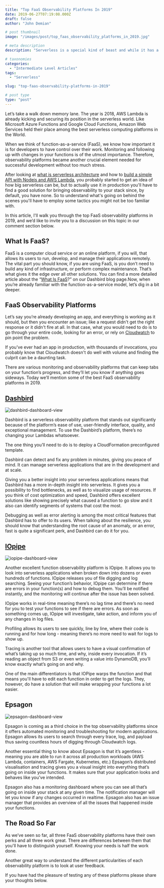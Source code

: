 ```yaml
---
title: "Top FaaS Observability Platforms In 2019"
date: 2019-06-27T07:19:08.000Z
draft: false
author: "John Demian"

# post thumbnail
image: "/images/post/top_faas_observability_platforms_in_2019.jpg"

# meta description
description: "Serverless is a special kind of beast and while it has a lot of benefits, it does lack in the observability department."

# taxonomies
categories:
  - "Intermediate Level Articles"
tags:
  - "Serverless"

slug: "top-faas-observability-platforms-in-2019"

# post type
type: "post"
---
```


Let’s take a walk down memory lane. The year is 2018, AWS Lambda is already kicking and securing its position in the serverless world. Like Microsoft Azure Functions and Google Cloud Functions, Amazon Web Services held their place among the best serverless computing platforms in the World.

When we think of function-as-a-service (FaaS), we know how important it is for developers to have control over their work. Monitoring and following up with changes in your functions is of the utmost importance. Therefore, observability platforms became another crucial element needed for successful development without too much stress.

After looking at [what is serverless architecture](https://www.codetips.co.uk/serverless/what-is-serverless/) and how to [build a simple API with Nodejs and AWS Lambda](https://www.codetips.co.uk/serverless/creating-your-first-serverless-api/), you probably started to get an idea of how big serverless can be, but to actually use it in production you'll have to find a good solution for bringing observability to your stack since, by default, you have none. So to understand what's going on behind the scenes you'll have to employ some tactics you might not be too familiar with.

In this article, I'll walk you through the top FaaS observability platforms in 2019, and we’d like to invite you to a discussion on this topic in our comment section below.

## What Is FaaS?

FaaS is a computer cloud service or an online platform, if you will, that allows its users to run, develop, and manage their applications remotely. The vital part you should know, if you are using FaaS, is you don’t need to build any kind of infrastructure, or perform complex maintenance. That’s what gives it the edge over all other solutions. You can find a more detailed article about the “[What Is FaaS](https://dashbird.io/blog/what-is-faas-function-as-a-service/)?” on our Dashbird blog page.Now, when you’re already familiar with the function-as-a-service model, let’s dig in a bit deeper.

## FaaS Observability Platforms

Let’s say you’re already developing an app, and everything is working as it should, but then you encounter an issue; like a request didn't get the right response or it didn't fire at all. In that case, what you would need to do is to go through your entire code, looking for an error, or rely on [Cloudwatch](https://aws.amazon.com/cloudwatch/) to pin point the problem.

If you've ever had an app in production, with thousands of invocations, you probably know that Cloudwatch doesn't do well with volume and finding the culprit can be a daunting task.

There are various monitoring and observability platforms that can keep tabs on your function’s progress, and they’ll let you know if anything goes sideways. Today we’ll mention some of the best FaaS observability platforms in 2019.

## [Dashbird](www.dashbird.io)

![dashbird-dashboard-view](/images/post/top_faas_observability_platforms_in_2019_dashbird.jpg)

Dashbird is a serverless observability platform that stands out significantly because of the platform’s ease of use, user-friendly interface, quality, and exceptional management. To use the Dashbird’s platform, there’s no changing your Lambdas whatsoever.

The one thing you’ll need to do is to deploy a CloudFormation preconfigured template.

Dashbird can detect and fix any problem in minutes, giving you peace of mind. It can manage serverless applications that are in the development and at scale.

Giving you a better insight into your serverless applications means that Dashbird has a more in-depth insight into serverless. It gives you a possibility to find bottlenecks, as well as to visualize usage of resources. If you think of cost optimization and speed, Dashbird offers excellent solutions like showing precisely what caused a function to go slow and it also can identify segments of systems that cost the most.

Debugging as well as error alerting is among the most critical features that Dashbird has to offer to its users. When talking about the resilience, you should know that understanding the root cause of an anomaly, or an error, fast is quite a significant perk, and Dashbird can do it for you.

## [IOpipe](www.iopipe.com)

![iopipe-dashboard-view](/images/post/top_faas_observability_platforms_in_2019_iopipe.jpg)

Another excellent function observability platform is IOpipe. It allows you to look into serverless applications when broken down into dozens or even hundreds of functions. IOpipe releases you of file digging and log searching. Seeing your function’s behavior, IOpipe can determine if there are errors in your function(s) and how to debug them. You’ll be notified instantly, and the monitoring will continue after the issue has been solved.

IOpipe works in real-time meaning there’s no lag time and there’s no need for you to test your functions to see if there are errors. As soon as something comes up, IOpipe will investigate, take action, and inform you of any changes in log files.

Profiling allows its users to see quickly, line by line, where their code is running and for how long - meaning there’s no more need to wait for logs to show up.

Tracing is another tool that allows users to have a visual confirmation of what’s taking up so much time, and why, inside every invocation. If it’s reading an object from S3 or even writing a value into DynamoDB, you’ll know exactly what’s going on and why.

One of the main differentiators is that IOPipe warps the function and that means you'll have to edit each function in order to get the logs. They, however, do have a solution that will make wrapping your functions a lot easier.

## Epsagon

![epsagon-dashboard-view](/images/post/top_faas_observability_platforms_in_2019_epsagon.jpg)

Epsagon is coming as a third choice in the top observability platforms since it offers automated monitoring and troubleshooting for modern applications. Epsagon allows its users to search through every trace, log, and payload thus saving countless hours of digging through Cloudwatch logs.

Another essential thing to know about Epsagon is that it’s agentless - meaning you are able to run it across all production workloads (AWS Lambda, containers, AWS Fargate, Kubernetes, etc.) Epsagon’s distributed visualisation and tracing gives you a visual insight into everything that’s going on inside your functions. It makes sure that your application looks and behaves like you’ve intended.

Epsagon also has a monitoring dashboard where you can see all that’s going on inside your stack at any given time. The notification manager will let you know if any changes occurred in realtime. Epsagon also has an issue manager that provides an overview of all the issues that happened inside your functions.

## The Road So Far

As we’ve seen so far, all three FaaS observability platforms have their own perks and all three work great. There are differences between them that you'll have to distinguish yourself. Knowing your needs is half the work done.

Another great way to understand the different particularities of each observability platform is to look at user feedback.

If you have had the pleasure of testing any of these platforms please share your thoughts below.

